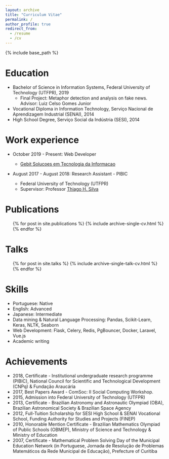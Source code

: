 ```yaml
---
layout: archive
title: "Curriculum Vitae"
permalink: /
author_profile: true
redirect_from:
  - /resume
  - /cv
---
```


{% include base_path %}

Education
======
* Bachelor of Science in Information Systems, Federal University of Technology (UTFPR), 2019
  * Final Project: Metaphor detection and analysis on fake news. Advisor: Luiz Celso Gomes Junior
* Vocational Diploma in Information Technology, Serviço Nacional de Aprendizagem Industrial (SENAI), 2014
* High School Degree, Serviço Social da Indústria (SESI), 2014

Work experience
======
* October 2019 - Present: Web Developer
  * [Gebit Solucoes em Tecnologia da Informacao](https://www.gebit.com.br/)
  <!-- * Duties included: -->

* August 2017 - August 2018:  Research Assistant - PIBIC
  * Federal University of Technology (UTFPR)
  <!-- * Duties included: -->
  * Supervisor: Professor [Thiago H. Silva](http://dainf.ct.utfpr.edu.br/~thiagohs/)

Publications
======
  <ul>{% for post in site.publications %}
    {% include archive-single-cv.html %}
  {% endfor %}</ul>
  
Talks
======
  <ul>{% for post in site.talks %}
    {% include archive-single-talk-cv.html %}
  {% endfor %}</ul>
  
Skills
======
* Portuguese: Native
* English: Advanced
* Japanese: Intermediate
* Data mining & Natural Language Processing: Pandas, Scikit-Learn, Keras, NLTK, Seaborn
* Web Development: Flask, Celery, Redis, PgBouncer, Docker, Laravel, Vue.js
* Academic writing
  
Achievements
======
* 2018, Certificate - Institutional undergraduate research programme (PIBIC), National Council for Scientific and Technological Development (CNPq) & Fundação Araucária
* 2017, Best Papers Award - ComSoc: II Social Computing Workshop.
* 2015, Admission into Federal University of Technology (UTFPR)
* 2013, Certificate - Brazilian Astronomy and Astronautic Olympiad (OBA), Brazilian Astronomical Society & Brazilian Space Agency
* 2012, Full-Tuition Scholarship for SESI High School & SENAI Vocational School, Funding Authority for Studies and Projects (FINEP)
* 2010, Honorable Mention Certificate - Brazilian Mathematics Olympiad of Public Schools (OBMEP), Ministry of Science and Technology & Ministry of Education
* 2007, Certificate - Mathematical Problem Solving Day of the Municipal Education Network (in Portuguese, Jornada de Resolução de Problemas Matemáticos da Rede Municipal de Educação), Prefecture of Curitiba
